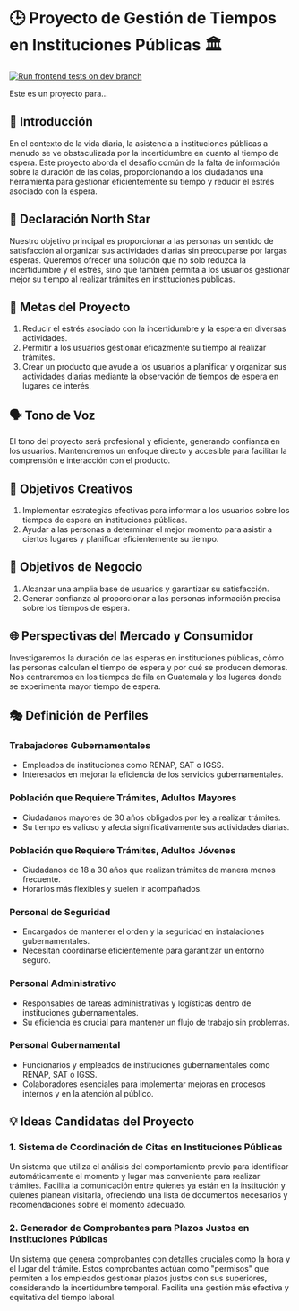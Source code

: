 # 🕒 Proyecto de Gestión de Tiempos en Instituciones Públicas 🏛️

[![Run frontend tests on dev branch](https://github.com/cor22982/Proyecto_TiempoEspera/actions/workflows/test_frontend.yml/badge.svg)](https://github.com/cor22982/Proyecto_TiempoEspera/actions/workflows/test_frontend.yml)

Este es un proyecto para...

## 🌟 Introducción

En el contexto de la vida diaria, la asistencia a instituciones públicas a menudo se ve obstaculizada por la incertidumbre en cuanto al tiempo de espera. Este proyecto aborda el desafío común de la falta de información sobre la duración de las colas, proporcionando a los ciudadanos una herramienta para gestionar eficientemente su tiempo y reducir el estrés asociado con la espera.

## 🚀 Declaración North Star

Nuestro objetivo principal es proporcionar a las personas un sentido de satisfacción al organizar sus actividades diarias sin preocuparse por largas esperas. Queremos ofrecer una solución que no solo reduzca la incertidumbre y el estrés, sino que también permita a los usuarios gestionar mejor su tiempo al realizar trámites en instituciones públicas.

## 🎯 Metas del Proyecto

1. Reducir el estrés asociado con la incertidumbre y la espera en diversas actividades.
2. Permitir a los usuarios gestionar eficazmente su tiempo al realizar trámites.
3. Crear un producto que ayude a los usuarios a planificar y organizar sus actividades diarias mediante la observación de tiempos de espera en lugares de interés.

## 🗣️ Tono de Voz

El tono del proyecto será profesional y eficiente, generando confianza en los usuarios. Mantendremos un enfoque directo y accesible para facilitar la comprensión e interacción con el producto.

## 🎨 Objetivos Creativos

1. Implementar estrategias efectivas para informar a los usuarios sobre los tiempos de espera en instituciones públicas.
2. Ayudar a las personas a determinar el mejor momento para asistir a ciertos lugares y planificar eficientemente su tiempo.

## 💼 Objetivos de Negocio

1. Alcanzar una amplia base de usuarios y garantizar su satisfacción.
2. Generar confianza al proporcionar a las personas información precisa sobre los tiempos de espera.

## 🌐 Perspectivas del Mercado y Consumidor

Investigaremos la duración de las esperas en instituciones públicas, cómo las personas calculan el tiempo de espera y por qué se producen demoras. Nos centraremos en los tiempos de fila en Guatemala y los lugares donde se experimenta mayor tiempo de espera.

## 🎭 Definición de Perfiles

### Trabajadores Gubernamentales

- Empleados de instituciones como RENAP, SAT o IGSS.
- Interesados en mejorar la eficiencia de los servicios gubernamentales.

### Población que Requiere Trámites, Adultos Mayores

- Ciudadanos mayores de 30 años obligados por ley a realizar trámites.
- Su tiempo es valioso y afecta significativamente sus actividades diarias.

### Población que Requiere Trámites, Adultos Jóvenes

- Ciudadanos de 18 a 30 años que realizan trámites de manera menos frecuente.
- Horarios más flexibles y suelen ir acompañados.

### Personal de Seguridad

- Encargados de mantener el orden y la seguridad en instalaciones gubernamentales.
- Necesitan coordinarse eficientemente para garantizar un entorno seguro.

### Personal Administrativo

- Responsables de tareas administrativas y logísticas dentro de instituciones gubernamentales.
- Su eficiencia es crucial para mantener un flujo de trabajo sin problemas.

### Personal Gubernamental

- Funcionarios y empleados de instituciones gubernamentales como RENAP, SAT o IGSS.
- Colaboradores esenciales para implementar mejoras en procesos internos y en la atención al público.

## 💡 Ideas Candidatas del Proyecto

### 1. Sistema de Coordinación de Citas en Instituciones Públicas

Un sistema que utiliza el análisis del comportamiento previo para identificar automáticamente el momento y lugar más conveniente para realizar trámites. Facilita la comunicación entre quienes ya están en la institución y quienes planean visitarla, ofreciendo una lista de documentos necesarios y recomendaciones sobre el momento adecuado.

### 2. Generador de Comprobantes para Plazos Justos en Instituciones Públicas

Un sistema que genera comprobantes con detalles cruciales como la hora y el lugar del trámite. Estos comprobantes actúan como "permisos" que permiten a los empleados gestionar plazos justos con sus superiores, considerando la incertidumbre temporal. Facilita una gestión más efectiva y equitativa del tiempo laboral.

